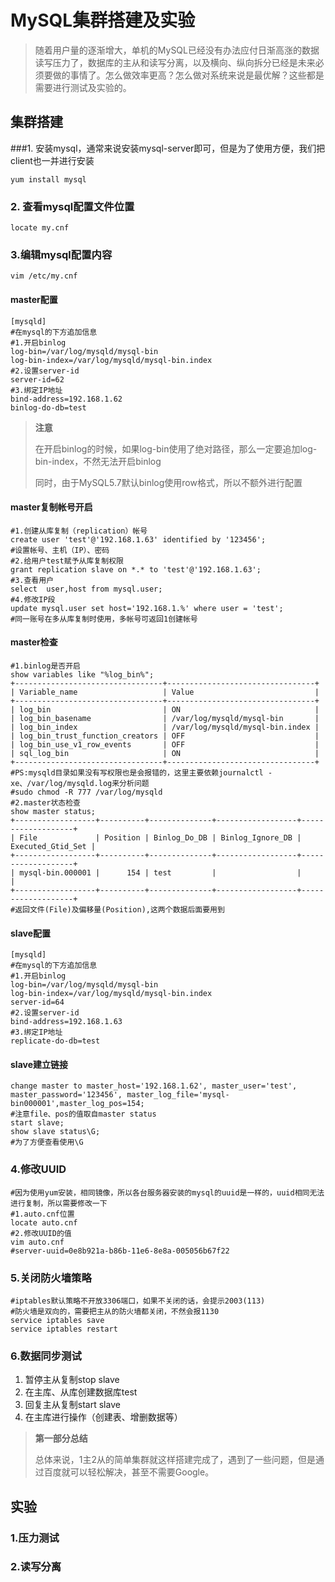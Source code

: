 # MySQL集群搭建及实验

> 随着用户量的逐渐增大，单机的MySQL已经没有办法应付日渐高涨的数据读写压力了，数据库的主从和读写分离，以及横向、纵向拆分已经是未来必须要做的事情了。怎么做效率更高？怎么做对系统来说是最优解？这些都是需要进行测试及实验的。

## 集群搭建

###1. 安装mysql，通常来说安装mysql-server即可，但是为了使用方便，我们把client也一并进行安装

```shell
yum install mysql
```

### 2. 查看mysql配置文件位置

```shell
locate my.cnf
```

### 3.编辑mysql配置内容

```shell
vim /etc/my.cnf
```

#### master配置

```shell
[mysqld]
#在mysql的下方追加信息
#1.开启binlog
log-bin=/var/log/mysqld/mysql-bin
log-bin-index=/var/log/mysqld/mysql-bin.index
#2.设置server-id
server-id=62
#3.绑定IP地址
bind-address=192.168.1.62
binlog-do-db=test
```

> **注意**
>
> 在开启binlog的时候，如果log-bin使用了绝对路径，那么一定要追加log-bin-index，不然无法开启binlog
>
> 同时，由于MySQL5.7默认binlog使用row格式，所以不额外进行配置

#### master复制帐号开启

```mysql
#1.创建从库复制（replication）帐号
create user 'test'@'192.168.1.63' identified by '123456';
#设置帐号、主机（IP）、密码
#2.给用户test赋予从库复制权限
grant replication slave on *.* to 'test'@'192.168.1.63';
#3.查看用户
select  user,host from mysql.user;
#4.修改IP段
update mysql.user set host='192.168.1.%' where user = 'test';
#同一账号在多从库复制时使用，多帐号可返回1创建帐号
```

#### master检查

```mysql
#1.binlog是否开启
show variables like "%log_bin%";
+---------------------------------+---------------------------------+
| Variable_name                   | Value                           |
+---------------------------------+---------------------------------+
| log_bin                         | ON                              |
| log_bin_basename                | /var/log/mysqld/mysql-bin       |
| log_bin_index                   | /var/log/mysqld/mysql-bin.index |
| log_bin_trust_function_creators | OFF                             |
| log_bin_use_v1_row_events       | OFF                             |
| sql_log_bin                     | ON                              |
+---------------------------------+---------------------------------+
#PS:mysqld目录如果没有写权限也是会报错的，这里主要依赖journalctl -xe、/var/log/mysqld.log来分析问题
#sudo chmod -R 777 /var/log/mysqld
#2.master状态检查
show master status;
+------------------+----------+--------------+------------------+-------------------+
| File             | Position | Binlog_Do_DB | Binlog_Ignore_DB | Executed_Gtid_Set |
+------------------+----------+--------------+------------------+-------------------+
| mysql-bin.000001 |      154 | test         |                  |                   |
+------------------+----------+--------------+------------------+-------------------+
#返回文件(File)及偏移量(Position),这两个数据后面要用到
```

#### slave配置

```shell
[mysqld]
#在mysql的下方追加信息
#1.开启binlog
log-bin=/var/log/mysqld/mysql-bin
log-bin-index=/var/log/mysqld/mysql-bin.index
server-id=64
#2.设置server-id
bind-address=192.168.1.63
#3.绑定IP地址
replicate-do-db=test
```

#### slave建立链接

```mysql
change master to master_host='192.168.1.62', master_user='test', master_password='123456', master_log_file='mysql-bin000001',master_log_pos=154;
#注意file、pos的值取自master status
start slave;
show slave status\G;
#为了方便查看使用\G
```

### 4.修改UUID

```shell
#因为使用yum安装，相同镜像，所以各台服务器安装的mysql的uuid是一样的，uuid相同无法进行复制，所以需要修改一下
#1.auto.cnf位置
locate auto.cnf
#2.修改UUID的值
vim auto.cnf
#server-uuid=0e8b921a-b86b-11e6-8e8a-005056b67f22
```

### 5.关闭防火墙策略

```shell
#iptables默认策略不开放3306端口，如果不关闭的话，会提示2003(113)
#防火墙是双向的，需要把主从的防火墙都关闭，不然会报1130
service iptables save
service iptables restart
```

### 6.数据同步测试

1. 暂停主从复制stop slave
2. 在主库、从库创建数据库test
3. 回复主从复制start slave
4. 在主库进行操作（创建表、增删数据等）

> **第一部分总结**
>
> 总体来说，1主2从的简单集群就这样搭建完成了，遇到了一些问题，但是通过百度就可以轻松解决，甚至不需要Google。

## 实验

### 1.压力测试

### 2.读写分离




